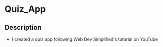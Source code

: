 # Quiz_App
## Description
+ I created a quiz app following Web Dev Simplified's tutorial on YouTube
